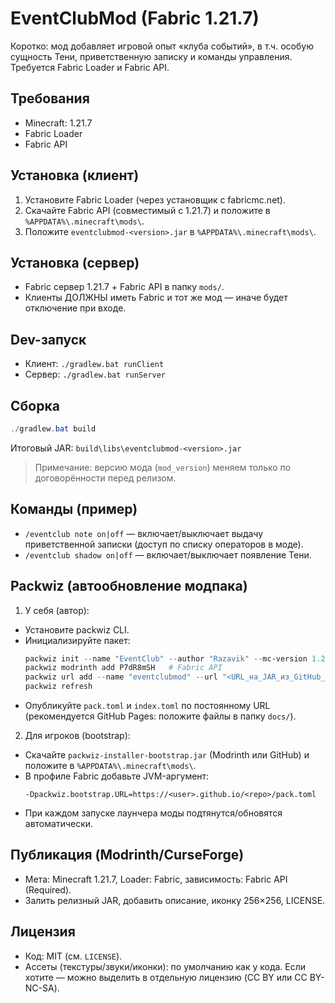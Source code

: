 # EventClubMod (Fabric 1.21.7)

Коротко: мод добавляет игровой опыт «клуба событий», в т.ч. особую сущность Тени, приветственную записку и команды управления. Требуется Fabric Loader и Fabric API.

## Требования
- Minecraft: 1.21.7
- Fabric Loader
- Fabric API

## Установка (клиент)
1. Установите Fabric Loader (через установщик с fabricmc.net).
2. Скачайте Fabric API (совместимый с 1.21.7) и положите в `%APPDATA%\.minecraft\mods\`.
3. Положите `eventclubmod-<version>.jar` в `%APPDATA%\.minecraft\mods\`.

## Установка (сервер)
- Fabric сервер 1.21.7 + Fabric API в папку `mods/`.
- Клиенты ДОЛЖНЫ иметь Fabric и тот же мод — иначе будет отключение при входе.

## Dev-запуск
- Клиент: `./gradlew.bat runClient`
- Сервер: `./gradlew.bat runServer`

## Сборка
```powershell
./gradlew.bat build
```
Итоговый JAR: `build\libs\eventclubmod-<version>.jar`

> Примечание: версию мода (`mod_version`) меняем только по договорённости перед релизом.

## Команды (пример)
- `/eventclub note on|off` — включает/выключает выдачу приветственной записки (доступ по списку операторов в моде).
- `/eventclub shadow on|off` — включает/выключает появление Тени.

## Packwiz (автообновление модпака)
1) У себя (автор):
- Установите packwiz CLI.
- Инициализируйте пакет:
  ```powershell
  packwiz init --name "EventClub" --author "Razavik" --mc-version 1.21.7 --modloader fabric
  packwiz modrinth add P7dR8mSH   # Fabric API
  packwiz url add --name "eventclubmod" --url "<URL_на_JAR_из_GitHub_Releases>"
  packwiz refresh
  ```
- Опубликуйте `pack.toml` и `index.toml` по постоянному URL (рекомендуется GitHub Pages: положите файлы в папку `docs/`).

2) Для игроков (bootstrap):
- Скачайте `packwiz-installer-bootstrap.jar` (Modrinth или GitHub) и положите в `%APPDATA%\.minecraft\mods\`.
- В профиле Fabric добавьте JVM-аргумент:
  ```
  -Dpackwiz.bootstrap.URL=https://<user>.github.io/<repo>/pack.toml
  ```
- При каждом запуске лаунчера моды подтянутся/обновятся автоматически.

## Публикация (Modrinth/CurseForge)
- Мета: Minecraft 1.21.7, Loader: Fabric, зависимость: Fabric API (Required).
- Залить релизный JAR, добавить описание, иконку 256×256, LICENSE.

## Лицензия
- Код: MIT (см. `LICENSE`).
- Ассеты (текстуры/звуки/иконки): по умолчанию как у кода. Если хотите — можно выделить в отдельную лицензию (CC BY или CC BY-NC-SA).
